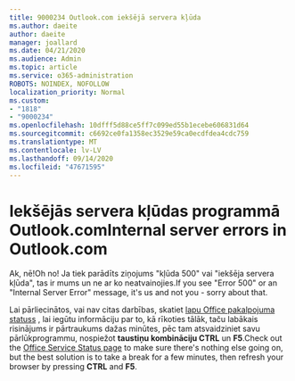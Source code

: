 ```yaml
---
title: 9000234 Outlook.com iekšējā servera kļūda
ms.author: daeite
author: daeite
manager: joallard
ms.date: 04/21/2020
ms.audience: Admin
ms.topic: article
ms.service: o365-administration
ROBOTS: NOINDEX, NOFOLLOW
localization_priority: Normal
ms.custom:
- "1818"
- "9000234"
ms.openlocfilehash: 10dfff5d88ce5ff7c099ed55b1ecebe606831d64
ms.sourcegitcommit: c6692ce0fa1358ec3529e59ca0ecdfdea4cdc759
ms.translationtype: MT
ms.contentlocale: lv-LV
ms.lasthandoff: 09/14/2020
ms.locfileid: "47671595"
---
```

# <a name="internal-server-errors-in-outlookcom"></a><span data-ttu-id="f1130-102">Iekšējās servera kļūdas programmā Outlook.com</span><span class="sxs-lookup"><span data-stu-id="f1130-102">Internal server errors in Outlook.com</span></span>

<span data-ttu-id="f1130-103">Ak, nē!</span><span class="sxs-lookup"><span data-stu-id="f1130-103">Oh no!</span></span> <span data-ttu-id="f1130-104">Ja tiek parādīts ziņojums "kļūda 500" vai "iekšēja servera kļūda", tas ir mums un ne ar ko neatvainojies.</span><span class="sxs-lookup"><span data-stu-id="f1130-104">If you see "Error 500" or an "Internal Server Error" message, it's us and not you - sorry about that.</span></span>

<span data-ttu-id="f1130-105">Lai pārliecinātos, vai nav citas darbības, skatiet [lapu Office pakalpojuma statuss](https://portal.office.com/servicestatus) , lai iegūtu informāciju par to, kā rīkoties tālāk, taču labākais risinājums ir pārtraukums dažas minūtes, pēc tam atsvaidziniet savu pārlūkprogrammu, nospiežot **taustiņu kombināciju CTRL** un **F5**.</span><span class="sxs-lookup"><span data-stu-id="f1130-105">Check out the [Office Service Status page](https://portal.office.com/servicestatus) to make sure there's nothing else going on, but the best solution is to take a break for a few minutes, then refresh your browser by pressing **CTRL** and **F5**.</span></span>